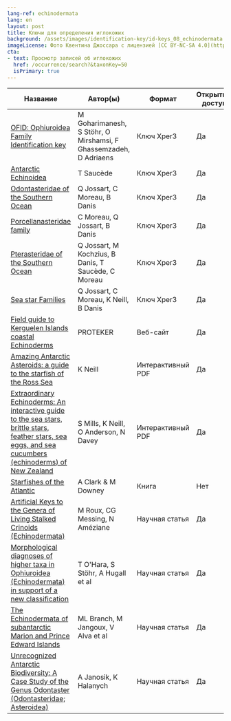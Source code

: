 ```yaml
---
lang-ref: echinodermata
lang: en
layout: post
title: Ключи для определения иглокожих
background: /assets/images/identification-key/id-keys_08_echinodermata.png
imageLicense: Фото Квентина Джоссара с лицензией [CC BY-NC-SA 4.0](https://creativecommons.org/licenses/by-nc-sa/4.0/).
cta:
- text: Просмотр записей об иглокожих
  href: /occurrence/search?&taxonKey=50
  isPrimary: true
---
```


Название | Автор(ы) | Формат | Открытый доступ | 
-- | -- | -- | -- |
[OFID: Ophiuroidea Family Identification key](http://xper3.fr/xper3GeneratedFiles/publish/identification/7495441984259574364/mkey.html) | M Goharimanesh, S Stöhr, O Mirshamsi, F Ghassemzadeh, D Adriaens | Ключ Xper3 | Да | 
[Antarctic Echinoidea](http://echinoidea-so.identificationkey.org/mkey.html) | T Saucède | Ключ Xper3 | Да | 
[Odontasteridae of the Southern Ocean](http://odontasteridae-so.identificationkey.org/mkey.html) | Q Jossart, C Moreau, B Danis | Ключ Xper3 | Да | 
[Porcellanasteridae family](http://xper3.fr/xper3GeneratedFiles/publish/identification/5852192679179668188/mkey.html) | C Moreau, Q Jossart, B Danis | Ключ Xper3 | Да | 
[Pterasteridae of the Southern Ocean](http://pterasteridae-so.identificationkey.org/mkey.html) | Q Jossart, M Kochzius, B Danis, T Saucède, C Moreau | Ключ Xper3 | Да | 
[Sea star Families ](https://www.xper3.fr/xper3GeneratedFiles/publish/identification/4877605780811104747/mkey.html)| Q Jossart, C Moreau, K Neill, B Danis | Ключ Xper3 | Да | 
[Field guide to Kerguelen Islands coastal Echinoderms](https://www.proteker.net/coastal-echinoderms/) | PROTEKER | Веб-сайт | Да  
[Amazing Antarctic Asteroids: a guide to the starfish of the Ross Sea](https://niwa.co.nz/static/web/MarineIdentificationGuidesandFactSheets/Amazing_Antarctic_Asteroids_Ver1_2016-NIWA.pdf) | K Neill | Интерактивный PDF | Да | 
[Extraordinary  Echinoderms: An interactive guide to the sea stars, brittle stars,  feather stars, sea eggs, and sea cucumbers (echinoderms) of New Zealand](https://niwa.co.nz/static/web/MarineIdentificationGuidesandFactSheets/Extraordinary_Echinoderms_Vers2.0_2017.pdf) | S Mills, K Neill, O Anderson, N Davey | Интерактивный PDF | Да | 
[Starfishes of the Atlantic](https://www.worldcat.org/title/starfishes-of-the-atlantic/oclc/45842867) | A Clark & M Downey | Книга | Нет | 
[Artificial Keys to the Genera of Living Stalked Crinoids (Echinodermata)](https://nsuworks.nova.edu/cgi/viewcontent.cgi?article=1111&context=occ_facarticles&httpsredir=1&referer=/) | M Roux, CG Messing, N Améziane | Научная статья | Да | 
[Morphological diagnoses of higher taxa in Ophiuroidea (Echinodermata) in support of a new classification](https://europeanjournaloftaxonomy.eu/index.php/ejt/article/view/544) | T O'Hara, S Stöhr, A Hugall et al | Научная статья | Да | 
[The Echinodermata of subantarctic Marion and Prince Edward Islands](https://nextcloud.bebif.be/s/AeETPTTwTkqHDJd) | ML Branch, M Jangoux, V Alva et al | Научная статья | Да | 
[Unrecognized Antarctic Biodiversity: A Case Study of the Genus Odontaster (Odontasteridae; Asteroidea)](https://academic.oup.com/icb/article/50/6/981/634289?login=true) | A Janosik, K Halanych | Научная статья | Да | 
